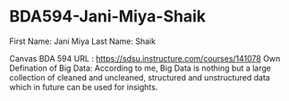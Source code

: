 # BDA594-Jani-Miya-Shaik

First Name: Jani Miya
Last Name: Shaik

Canvas BDA 594 URL : https://sdsu.instructure.com/courses/141078
Own Defination of Big Data: According to me, Big Data is nothing but a large collection of cleaned and uncleaned, structured and unstructured data which in future can be used for insights.
